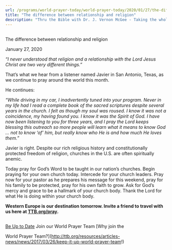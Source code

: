 ```yaml
---
url: /programs/world-prayer-today/world-prayer-today/2020/01/27/the-difference-between-relationship-and-religion
title: "The difference between relationship and religion"
description: "Thru the Bible with Dr. J. Vernon McGee - Taking the whole Word to the whole world"
---
```







## 
 The difference between relationship and religion


January 27, 2020




*“I never understood that religion and a relationship with the Lord Jesus Christ are two very different things.”*


That’s what we hear from a listener named Javier in San Antonio, Texas, as we continue to pray around the world this month.


He continues:


*“While driving in my car, I inadvertently tuned into your program. Never in my life had I read a complete book of the sacred scriptures despite several years in the church. I felt as though my soul was roused. I know it was not a coincidence, my having found you. I know it was the Spirit of God. I have now been listening to you for three years, and I pray the Lord keeps blessing this outreach so more people will learn what it means to know God … not to know ‘of’ him, but really know who He is and how much He loves them.”*


Javier is right. Despite our rich religious history and constitutionally protected freedom of religion, churches in the U.S. are often spiritually anemic. 


Today pray for God’s Word to be taught in our nation’s churches. Begin praying for your own church today. Intercede for your church leaders. Pray now for your pastor as he prepares his message for this weekend, pray for his family to be protected, pray for his own faith to grow. Ask for God’s mercy and grace to be a hallmark of your church body. Thank the Lord for what He is doing within your church body. 


**Western Europe is our destination tomorrow. Invite a friend to travel with us here at [TTB.org/pray](http://www.TTB.org/pray).**







## 




[Be Up to Date](http://feeds.feedburner.com/WorldPrayerToday "World Prayer Today RSS Feed")
Join our World Prayer Team
[Why join the  

World Prayer Team?](http://ttb.org/resources/articles-news/news/2017/03/26/keep-it-up-world-prayer-team!)




